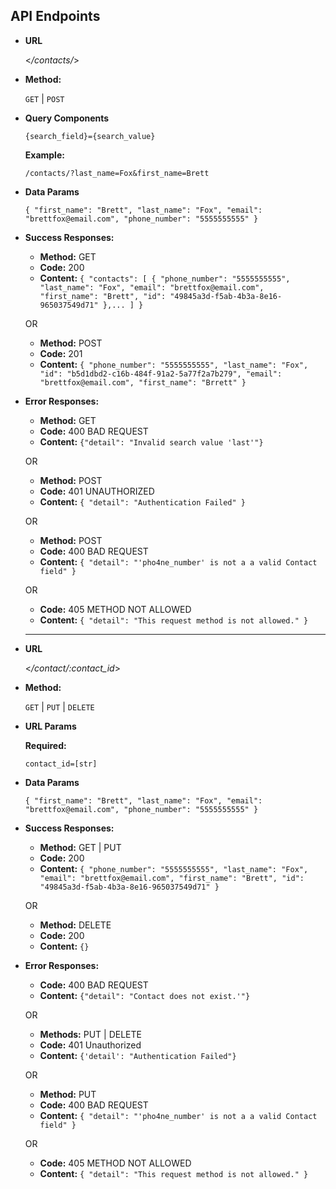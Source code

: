 **API Endpoints**
----

* **URL**

  <_/contacts/_>

* **Method:**

  `GET` | `POST`
  
*  **Query Components**
 
   `{search_field}={search_value}`

   **Example:**
   
   `/contacts/?last_name=Fox&first_name=Brett`

* **Data Params**

  `{
    "first_name": "Brett",
    "last_name": "Fox",
    "email": "brettfox@email.com",
    "phone_number": "5555555555"
    }`

* **Success Responses:**
  * **Method:** GET
  * **Code:** 200 <br />
  * **Content:** `{
     "contacts": [
        {
            "phone_number": "5555555555",
            "last_name": "Fox",
            "email": "brettfox@email.com",
            "first_name": "Brett",
            "id": "49845a3d-f5ab-4b3a-8e16-965037549d71"
        },...
    ]
}`

  OR

  * **Method:** POST
  * **Code:**  201 <br />
  * **Content:** `{
      "phone_number": "5555555555",
      "last_name": "Fox",
      "id": "b5d1dbd2-c16b-484f-91a2-5a77f2a7b279",
      "email": "brettfox@email.com",
      "first_name": "Brrett"
  }`

* **Error Responses:**
  * **Method:** GET
  * **Code:** 400 BAD REQUEST <br />
  * **Content:**  `{"detail": "Invalid search value 'last'"}`

  OR
  * **Method:** POST
  * **Code:** 401 UNAUTHORIZED <br />
  * **Content:**  `{ "detail": "Authentication Failed" }`
  
  OR
  * **Method:** POST
  * **Code:** 400 BAD REQUEST <br />
  * **Content:** `{ "detail": "'pho4ne_number' is not a a valid Contact field" }`
      
  OR
  * **Code:**  405 METHOD NOT ALLOWED <br />
  * **Content:** `{ "detail": "This request method is not allowed." }`
  
  
  ----------------
* **URL**

  <_/contact/:contact_id_>

* **Method:**

  `GET` | `PUT` | `DELETE`
  
* **URL Params**

   **Required:**
 
   `contact_id=[str]`

* **Data Params**

  `{
    "first_name": "Brett",
    "last_name": "Fox",
    "email": "brettfox@email.com",
    "phone_number": "5555555555"
    }`

* **Success Responses:**
  * **Method:** GET | PUT
  * **Code:** 200 <br />
  * **Content:** `{
    "phone_number": "5555555555",
    "last_name": "Fox",
    "email": "brettfox@email.com",
    "first_name": "Brett",
    "id": "49845a3d-f5ab-4b3a-8e16-965037549d71"
}`

  OR
  
  * **Method:** DELETE
  * **Code:** 200 <br />
  * **Content:** `{}`
  
* **Error Responses:**
  * **Code:** 400 BAD REQUEST <br />
  * **Content:**  `{"detail": "Contact does not exist.'"}`

  OR
  * **Methods:** PUT | DELETE
  * **Code:** 401 Unauthorized <br />
  * **Content:**  `{'detail': "Authentication Failed"}`
  
  OR
  
  * **Method:** PUT
  * **Code:** 400 BAD REQUEST <br />
  * **Content:** `{ "detail": "'pho4ne_number' is not a a valid Contact field" }`
  
  OR
  
  * **Code:**  405 METHOD NOT ALLOWED <br />
  * **Content:** `{ "detail": "This request method is not allowed." }`
  
  
